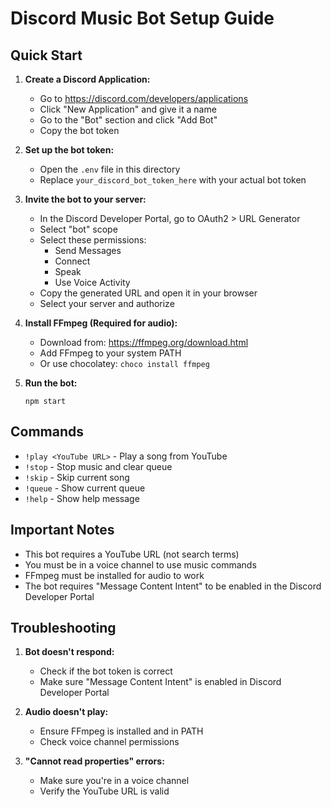 # Discord Music Bot Setup Guide

## Quick Start

1. **Create a Discord Application:**
   - Go to https://discord.com/developers/applications
   - Click "New Application" and give it a name
   - Go to the "Bot" section and click "Add Bot"
   - Copy the bot token

2. **Set up the bot token:**
   - Open the `.env` file in this directory
   - Replace `your_discord_bot_token_here` with your actual bot token

3. **Invite the bot to your server:**
   - In the Discord Developer Portal, go to OAuth2 > URL Generator
   - Select "bot" scope
   - Select these permissions:
     - Send Messages
     - Connect
     - Speak
     - Use Voice Activity
   - Copy the generated URL and open it in your browser
   - Select your server and authorize

4. **Install FFmpeg (Required for audio):**
   - Download from: https://ffmpeg.org/download.html
   - Add FFmpeg to your system PATH
   - Or use chocolatey: `choco install ffmpeg`

5. **Run the bot:**
   ```
   npm start
   ```

## Commands

- `!play <YouTube URL>` - Play a song from YouTube
- `!stop` - Stop music and clear queue
- `!skip` - Skip current song
- `!queue` - Show current queue
- `!help` - Show help message

## Important Notes

- This bot requires a YouTube URL (not search terms)
- You must be in a voice channel to use music commands
- FFmpeg must be installed for audio to work
- The bot requires "Message Content Intent" to be enabled in the Discord Developer Portal

## Troubleshooting

1. **Bot doesn't respond:**
   - Check if the bot token is correct
   - Make sure "Message Content Intent" is enabled in Discord Developer Portal

2. **Audio doesn't play:**
   - Ensure FFmpeg is installed and in PATH
   - Check voice channel permissions

3. **"Cannot read properties" errors:**
   - Make sure you're in a voice channel
   - Verify the YouTube URL is valid

